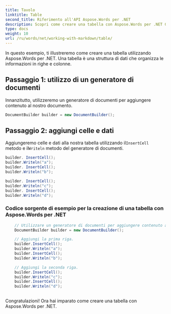 ```yaml
---
title: Tavolo
linktitle: Table
second_title: Riferimento all'API Aspose.Words per .NET
description: Scopri come creare una tabella con Aspose.Words per .NET Guida dettagliata.
type: docs
weight: 10
url: /ru/words/net/working-with-markdown/table/
---
```



In questo esempio, ti illustreremo come creare una tabella utilizzando Aspose.Words per .NET. Una tabella è una struttura di dati che organizza le informazioni in righe e colonne.

## Passaggio 1: utilizzo di un generatore di documenti

Innanzitutto, utilizzeremo un generatore di documenti per aggiungere contenuto al nostro documento.

```csharp
DocumentBuilder builder = new DocumentBuilder();
```


## Passaggio 2: aggiungi celle e dati

 Aggiungeremo celle e dati alla nostra tabella utilizzando il`InsertCell` metodo e il`Writeln` metodo del generatore di documenti.

```csharp
builder. InsertCell();
builder.Writeln("a");
builder. InsertCell();
builder.Writeln("b");

builder. InsertCell();
builder.Writeln("c");
builder. InsertCell();
builder.Writeln("d");
```

### Codice sorgente di esempio per la creazione di una tabella con Aspose.Words per .NET

```csharp
	// Utilizzare un generatore di documenti per aggiungere contenuto al documento.
	DocumentBuilder builder = new DocumentBuilder();

	// Aggiungi la prima riga.
	builder.InsertCell();
	builder.Writeln("a");
	builder.InsertCell();
	builder.Writeln("b");

	// Aggiungi la seconda riga.
	builder.InsertCell();
	builder.Writeln("c");
	builder.InsertCell();
	builder.Writeln("d");
            
```

Congratulazioni! Ora hai imparato come creare una tabella con Aspose.Words per .NET.
